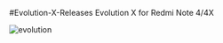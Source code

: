 #Evolution-X-Releases
Evolution X for Redmi Note 4/4X

![evolution](https://user-images.githubusercontent.com/97696537/167584496-cb391fd4-79cd-4786-922c-f780c48b5d16.jpg)
